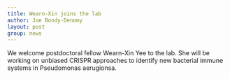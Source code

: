 ```yaml
---
title: Wearn-Xin joins the lab
author: Joe Bondy-Denomy
layout: post
group: news
---
```

We welcome postdoctoral fellow Wearn-Xin Yee to the lab. She will be working on unbiased CRISPR approaches to identify new bacterial immune systems in Pseudomonas aerugionsa.
